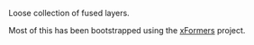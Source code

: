 Loose collection of fused layers.

Most of this has been bootstrapped using the [xFormers](https://github.com/facebookresearch/xformers) project.
